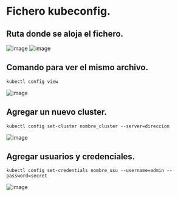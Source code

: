 # Fichero kubeconfig.
## Ruta donde se aloja el fichero.
![image](https://github.com/user-attachments/assets/c945fbbb-df6d-4384-9502-7f5fac715b2a)
![image](https://github.com/user-attachments/assets/5985316d-74fc-44ef-a8f7-f8aa6eb025ce)

## Comando para ver el mismo archivo.
```
kubectl config view
```
![image](https://github.com/user-attachments/assets/92a51ae2-d069-4708-97a8-21a19192b888)

## Agregar un nuevo cluster.
```
kubectl config set-cluster nombre_cluster --server=direccion
```
![image](https://github.com/user-attachments/assets/dcfb2047-25a8-436f-95fd-21b02cb8e470)

## Agregar usuarios y credenciales.
```
kubectl config set-credentials nombre_usu --username=admin --password=secret
```
![image](https://github.com/user-attachments/assets/728d07fa-b7f1-4089-ac21-fb0230636b3d)
